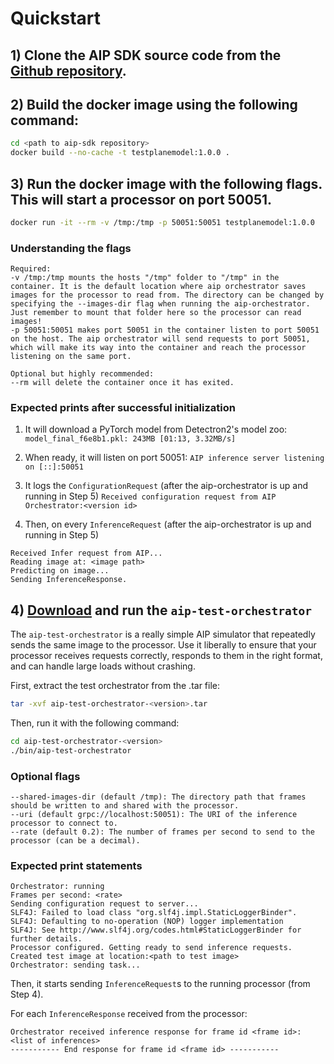 # Quickstart

## 1) Clone the AIP SDK source code from the [Github repository](https://github.com/palantir/aip-sdk).

## 2) Build the docker image using the following command:
```bash
cd <path to aip-sdk repository>
docker build --no-cache -t testplanemodel:1.0.0 .
```

## 3) Run the docker image with the following flags. This will start a processor on port 50051.
```bash
docker run -it --rm -v /tmp:/tmp -p 50051:50051 testplanemodel:1.0.0
```

### Understanding the flags
```
Required:
-v /tmp:/tmp mounts the hosts "/tmp" folder to "/tmp" in the container. It is the default location where aip orchestrator saves images for the processor to read from. The directory can be changed by specifying the --images-dir flag when running the aip-orchestrator. Just remember to mount that folder here so the processor can read images!
-p 50051:50051 makes port 50051 in the container listen to port 50051 on the host. The aip orchestrator will send requests to port 50051, which will make its way into the container and reach the processor listening on the same port.

Optional but highly recommended:
--rm will delete the container once it has exited.
```

### Expected prints after successful initialization

1) It will download a PyTorch model from Detectron2's model zoo:
`model_final_f6e8b1.pkl: 243MB [01:13, 3.32MB/s]`

2) When ready, it will listen on port 50051:
`AIP inference server listening on [::]:50051`

3) It logs the `ConfigurationRequest` (after the aip-orchestrator is up and running in Step 5)
`Received configuration request from AIP Orchestrator:<version id>`

4) Then, on every `InferenceRequest` (after the aip-orchestrator is up and running in Step 5)
```
Received Infer request from AIP...
Reading image at: <image path>
Predicting on image...
Sending InferenceResponse.
```

## 4) [Download](https://repo1.maven.org/maven2/com/palantir/aip/processing/aip-test-orchestrator/v1.4/aip-test-orchestrator-v1.4.tar) and run the `aip-test-orchestrator`

The `aip-test-orchestrator` is a really simple AIP simulator that repeatedly sends the same image to the processor. Use it liberally
to ensure that your processor receives requests correctly, responds to them in the right format, and can handle large loads
without crashing.

First, extract the test orchestrator from the .tar file:
```bash
tar -xvf aip-test-orchestrator-<version>.tar
```

Then, run it with the following command:
```bash
cd aip-test-orchestrator-<version>
./bin/aip-test-orchestrator
```

### Optional flags
```
--shared-images-dir (default /tmp): The directory path that frames should be written to and shared with the processor.
--uri (default grpc://localhost:50051): The URI of the inference processor to connect to.
--rate (default 0.2): The number of frames per second to send to the processor (can be a decimal).
```

### Expected print statements
```
Orchestrator: running
Frames per second: <rate>
Sending configuration request to server...
SLF4J: Failed to load class "org.slf4j.impl.StaticLoggerBinder".
SLF4J: Defaulting to no-operation (NOP) logger implementation
SLF4J: See http://www.slf4j.org/codes.html#StaticLoggerBinder for further details.
Processor configured. Getting ready to send inference requests.
Created test image at location:<path to test image>
Orchestrator: sending task...
```

Then, it starts sending `InferenceRequest`s to the running processor (from Step 4).

For each `InferenceResponse` received from the processor:
```
Orchestrator received inference response for frame id <frame id>:
<list of inferences>
----------- End response for frame id <frame id> -----------
```
